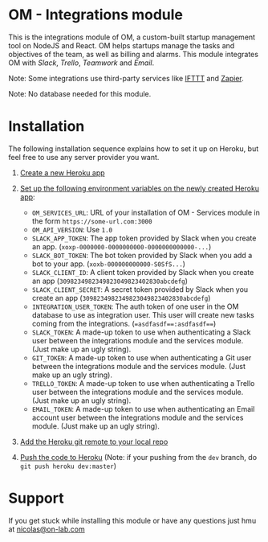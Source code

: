 # OM - Integrations module
This is the integrations module of OM, a custom-built startup management tool on NodeJS and React. OM helps startups manage the tasks and objectives of the team, as well as billing and alarms. 
This module integrates OM with *Slack*, *Trello*, *Teamwork* and *Email*.

Note: Some integrations use third-party services like [IFTTT](https://ifttt.com) and [Zapier](https://zapier.com).

Note: No database needed for this module.

# Installation
The following installation sequence explains how to set it up on Heroku, but feel free to use any server provider you want.

1. [Create a new Heroku app](https://devcenter.heroku.com/articles/creating-apps)

2. [Set up the following environment variables on the newly created Heroku app](https://devcenter.heroku.com/articles/config-vars#managing-config-vars):
    * `OM_SERVICES_URL`: URL of your installation of OM - Services module in the form `https://some-url.com:3000`
    * `OM_API_VERSION`: Use `1.0`
    * `SLACK_APP_TOKEN`: The app token provided by Slack when you create an app. (`xoxp-0000000-0000000000-0000000000000-...`)
    * `SLACK_BOT_TOKEN`: The bot token provided by Slack when you add a bot to your app. (`xoxb-000000000000-S0SfS...`)
    * `SLACK_CLIENT_ID`: A client token provided by Slack when you create an app (`3098234982349823049823402830abcdefg`)
    * `SLACK_CLIENT_SECRET`: A secret token provided by Slack when you create an app (`3098234982349823049823402830abcdefg`)
    * `INTEGRATION_USER_TOKEN`: The auth token of one user in the OM database to use as integration user. This user will create new tasks coming from the integrations. (`=asdfasdf==:asdfasdf==`)
    * `SLACK_TOKEN`: A made-up token to use when authenticating a Slack user between the integrations module and the services module. (Just make up an ugly string).
    * `GIT_TOKEN`: A made-up token to use when authenticating a Git user between the integrations module and the services module. (Just make up an ugly string).
    * `TRELLO_TOKEN`: A made-up token to use when authenticating a Trello user between the integrations module and the services module. (Just make up an ugly string).
    * `EMAIL_TOKEN`: A made-up token to use when authenticating an Email account user between the integrations module and the services module. (Just make up an ugly string).
    
3. [Add the Heroku git remote to your local repo](https://devcenter.heroku.com/articles/git#creating-a-heroku-remote)

4. [Push the code to Heroku](https://devcenter.heroku.com/articles/git#deploying-code) (Note: if your pushing from the `dev` branch, do `git push heroku dev:master`)

# Support
If you get stuck while installing this module or have any questions just hmu at nicolas@on-lab.com
